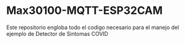 # Max30100-MQTT-ESP32CAM
Este repositorio engloba todo el codigo necesario para el manejo del ejemplo de Detector de Sintomas COVID
